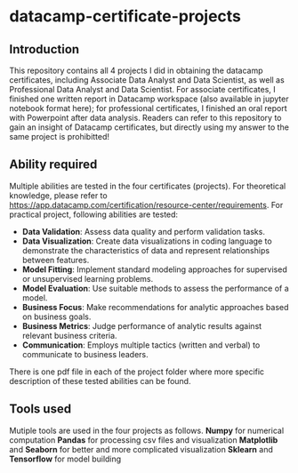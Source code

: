 # datacamp-certificate-projects

## Introduction

This repository contains all 4 projects I did in obtaining the datacamp certificates, including Associate Data Analyst and Data Scientist, as well as Professional Data Analyst and Data Scientist.
For associate certificates, I finished one written report in Datacamp workspace (also available in jupyter notebook format here); for professional certificates, I finished an oral report with Powerpoint after data analysis.
Readers can refer to this repository to gain an insight of Datacamp certificates, but directly using my answer to the same project is prohibitted!

## Ability required
Multiple abilities are tested in the four certificates (projects). 
For theoretical knowledge, please refer to https://app.datacamp.com/certification/resource-center/requirements. 
For practical project, following abilities are tested:

* **Data Validation**: Assess data quality and perform validation tasks.
* **Data Visualization**: Create data visualizations in coding language to demonstrate the characteristics of data and represent relationships between features.
* **Model Fitting**: Implement standard modeling approaches for supervised or unsupervised learning problems.
* **Model Evaluation**: Use suitable methods to assess the performance of a model.
* **Business Focus**: Make recommendations for analytic approaches based on business goals.
* **Business Metrics**: Judge performance of analytic results against relevant business criteria.
* **Communication**: Employs multiple tactics (written and verbal) to communicate to business leaders.

There is one pdf file in each of the project folder where more specific description of these tested abilities can be found.

## Tools used
Mutiple tools are used in the four projects as follows.
**Numpy** for numerical computation
**Pandas** for processing csv files and visualization
**Matplotlib** and **Seaborn** for better and more complicated visualization
**Sklearn** and **Tensorflow** for model building
